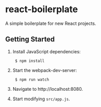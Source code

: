 # react-boilerplate
A simple boilerplate for new React projects.

## Getting Started

1. Install JavaScript dependencies:

        $ npm install

2. Start the webpack-dev-server:

        $ npm run watch

3. Navigate to http://localhost:8080.

4. Start modifying `src/app.js`.
